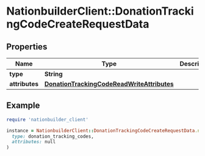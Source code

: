 # NationbuilderClient::DonationTrackingCodeCreateRequestData

## Properties

| Name | Type | Description | Notes |
| ---- | ---- | ----------- | ----- |
| **type** | **String** |  |  |
| **attributes** | [**DonationTrackingCodeReadWriteAttributes**](DonationTrackingCodeReadWriteAttributes.md) |  | [optional] |

## Example

```ruby
require 'nationbuilder_client'

instance = NationbuilderClient::DonationTrackingCodeCreateRequestData.new(
  type: donation_tracking_codes,
  attributes: null
)
```

